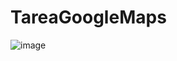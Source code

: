 # TareaGoogleMaps
![image](https://github.com/michelltenecela/TareaGoogleMaps/assets/71508681/05b7e0e0-22e6-46ad-854d-f45c57ad08a3)
